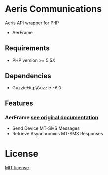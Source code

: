 # Aeris Communications
Aeris API wrapper for PHP

* AerFrame

## Requirements

* PHP version >= 5.5.0

## Dependencies

* GuzzleHttp\Guzzle ~6.0

## Features

### AerFrame [see original documentation](https://aeriscom.jira.com/wiki/spaces/DOCS/pages/9765329/AerFrame+Home)

* Send Device MT-SMS Messages
* Retrieve Asynchronous MT-SMS Responses

# License

[MIT license](http://opensource.org/licenses/MIT).
